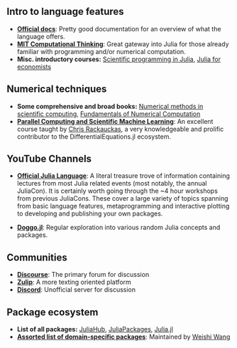 ## Intro to language features
- [**Official docs**](https://docs.julialang.org/en/v1/): Pretty good documentation for an overview of what the language offers.
- [**MIT Computational Thinking**](https://computationalthinking.mit.edu): Great gateway into Julia for those already familiar with programming and/or numerical computation. 
- **Misc. introductory courses:** [Scientific programming in Julia](https://juliateachingctu.github.io/Scientific-Programming-in-Julia/dev/), [Julia for economists](https://youtube.com/playlist?list=PLbuwVVKCI3sRW0Y5ehBFwdFVuyuy87ram&si=kCy1lmn-C20OcKWg)

## Numerical techniques
- **Some comprehensive and broad books:** [Numerical methods in scientific computing](https://www.equalsharepress.com/media/NMFSC.pdf), [Fundamentals of Numerical Computation](http://tobydriscoll.net/fnc-julia/frontmatter.html)
- [**Parallel Computing and Scientific Machine Learning**](https://book.sciml.ai/): An excellent course taught by [Chris Rackauckas](https://www.chrisrackauckas.com/), a very knowledgeable and prolific contributor to the DifferentialEquations.jl ecosystem.

## YouTube Channels
- [**Official Julia Language**](https://www.youtube.com/@TheJuliaLanguage): A literal treasure trove of information containing lectures from most Julia related events (most notably, the annual JuliaCon). It is certainly worth going through the ~4 hour workshops from previous JuliaCons. These cover a large variety of topics spanning from basic language features, metaprogramming and interactive plotting to developing and publishing your own packages.
 
- [**Doggo.jl**](https://www.youtube.com/channel/UCQwQVlIkbalDzmMnr-0tRhw): Regular exploration into various random Julia concepts and packages.

## Communities 
- [**Discourse**](https://discourse.julialang.org/): The primary forum for discussion
- [**Zulip**](https://julialang.zulipchat.com/): A more texting oriented platform
- [**Discord**](https://discord.gg/C5h9D4j): Unofficial server for discussion

## Package ecosystem
- **List of all packages:** [JuliaHub](https://juliahub.com/ui/Packages), [JuliaPackages](https://juliapackages.com/), [Julia.jl](https://github.com/svaksha/Julia.jl)
- [**Assorted list of domain-specific packages**](https://github.com/frankwswang?tab=stars): Maintained by [Weishi Wang](https://github.com/frankwswang)
